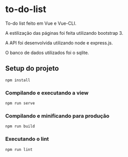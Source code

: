 # to-do-list

To-do list feito em Vue e Vue-CLI.

A estilização das páginas foi feita utilizando bootstrap 3.

A API foi desenvolvida utilizando node e express.js.

O banco de dados utilizados foi o sqlite.


## Setup do projeto
```
npm install
```

### Compilando e executando a view
```
npm run serve
```

### Compilando e minificando para produção
```
npm run build
```

### Executando o lint
```
npm run lint
```
